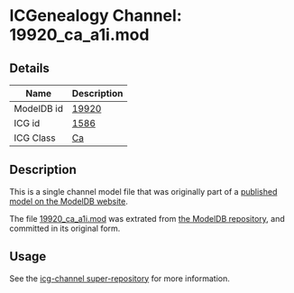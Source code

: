 # ICGenealogy Channel: 19920\_ca\_a1i.mod

## Details

Name | Description
---- | -----------
ModelDB id | [19920](http://senselab.med.yale.edu/ModelDB/ShowModel.cshtml?model=19920)
ICG id | [1586](http://icg.neurotheory.ox.ac.uk/channels/3/1586)
ICG Class | [Ca](http://icg.neurotheory.ox.ac.uk/channels/3)

## Description

This is a single channel model file that was originally part of a [published model on the ModelDB website](http://senselab.med.yale.edu/mModelDB/ShowModel.cshtml?model=19920).

The file [19920\_ca\_a1i.mod](19920_ca_a1i.mod) was extrated from [the ModelDB repository](http://senselab.med.yale.edu/ModelDB/ShowModel.cshtml?model=19920), and committed in its original form.

## Usage

See the [icg-channel super-repository](https://github.com/icgenealogy/icg-channels) for more information.